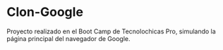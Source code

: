 # Clon-Google
Proyecto realizado en el Boot Camp de Tecnolochicas Pro, simulando la página principal del navegador de Google.
